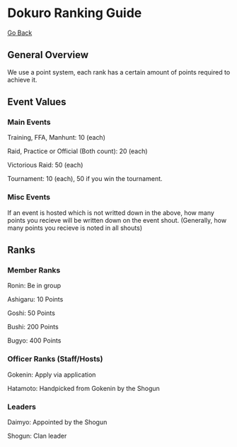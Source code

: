 # Dokuro Ranking Guide

[Go Back](index.md)

## General Overview

We use a point system, each rank has a certain amount of points required to achieve it.

## Event Values

### Main Events

Training, FFA, Manhunt: 10 (each)

Raid, Practice or Official (Both count): 20 (each)

Victorious Raid: 50 (each)

Tournament: 10 (each), 50 if you win the tournament.

### Misc Events

If an event is hosted which is not writted down in the above, how many points you recieve will be written down on the event shout. (Generally, how many points you recieve is noted in all shouts)

## Ranks

### Member Ranks

Ronin: Be in group

Ashigaru: 10 Points

Goshi: 50 Points

Bushi: 200 Points

Bugyo: 400 Points

### Officer Ranks (Staff/Hosts)

Gokenin: Apply via application

Hatamoto: Handpicked from Gokenin by the Shogun

### Leaders

Daimyo: Appointed by the Shogun

Shogun: Clan leader
